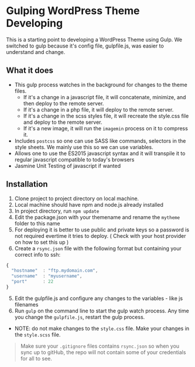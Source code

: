 # Gulping WordPress Theme Developing #
This is a starting point to developing a WordPress Theme using Gulp.  We switched to gulp because it's config file, gulpfile.js, was easier to understand and change.

## What it does ##
  * This gulp process watches in the background for changes to the theme files.  
    * If it's a change in a javascript file, it will concatenate, minimize, and then deploy to the remote server.
    * If it's a change in a php file, it will deploy to the remote server.
    * If it's a change in the scss styles file, it will recreate the style.css file and deploy to the remote server.
    * If it's a new image, it will run the `imagemin` process on it to compress it. 
  * Includes `postcss` so one can use SASS like commands, selectors in the style sheets.  We mainly use this so we can use variables.
  * Allows one to use the ES2015 javascript syntax and it will transpile it to regular javascript compatible to today's browsers
  * Jasmine Unit Testing of javascript if wanted

## Installation ##
  1. Clone project to project directory on local machine.
  2. Local machine should have npm and node.js already installed
  3. In project directory, run `npm update`
  4. Edit the package.json with your themename and rename the `mytheme` folder to this name
  4. For deploying it is better to use public and private keys so a password is not required evertime it tries to deploy.  ( Check with your host provider on how to set this up )
  4. Create a `rsync.json` file with the following format but containing your correct info to ssh:
```javascript
{
  "hostname"  : "ftp.mydomain.com",
  "username"  : "myusername",
  "port"      : 22
}
```
  5. Edit the gulpfile.js and configure any changes to the variables - like js filenames
  7. Run `gulp` on the command line to start the gulp watch process.  Any time you change the `gulpfile.js`, restart the gulp process.
  
* NOTE: do not make changes to the `style.css` file.  Make your changes in the `style.scss` file.

> Make sure your `.gitignore` files contains `rsync.json` so when you sync up to gitHub, the repo will not contain some of your credentials for all to see.

